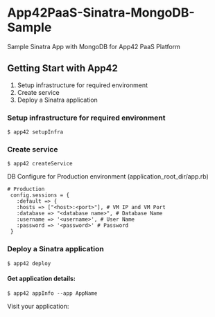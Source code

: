 App42PaaS-Sinatra-MongoDB-Sample
================================

Sample Sinatra App with MongoDB for App42 PaaS Platform

## Getting Start with App42

1. Setup infrastructure for required environment
2. Create service
3. Deploy a Sinatra application

### Setup infrastructure for required environment

    $ app42 setupInfra   
    
### Create service

    $ app42 createService
    
DB Configure for Production environment (application_root_dir/app.rb) 

    # Production
     config.sessions = {
       :default => {
       :hosts => ["<host>:<port>"], # VM IP and VM Port
       :database => "<database name>", # Database Name
       :username => '<username>', # User Name
       :password => '<password>' # Password
     }
    
### Deploy a Sinatra application

    $ app42 deploy

#### Get application details:

    $ app42 appInfo --app AppName    
    
Visit your application:

